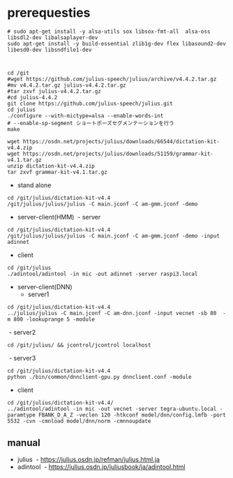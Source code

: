 # prerequesties
```
# sudo apt-get install -y alsa-utils sox libsox-fmt-all  alsa-oss libsdl2-dev libalsaplayer-dev
sudo apt-get install -y build-essential zlib1g-dev flex libasound2-dev libesd0-dev libsndfile1-dev
```
#
```
cd /git
#wget https://github.com/julius-speech/julius/archive/v4.4.2.tar.gz
#mv v4.4.2.tar.gz julius-v4.4.2.tar.gz
#tar zxvf julius-v4.4.2.tar.gz
#cd julius-4.4.2
git clone https://github.com/julius-speech/julius.git
cd julius
./configure --with-mictype=alsa --enable-words-int
# --enable-sp-segment ショートポーズセグメンテーションを行う
make
```

```
wget https://osdn.net/projects/julius/downloads/66544/dictation-kit-v4.4.zip
wget https://osdn.net/projects/julius/downloads/51159/grammar-kit-v4.1.tar.gz
unzip dictation-kit-v4.4.zip
tar zxvf grammar-kit-v4.1.tar.gz
```

- stand alone
```
cd /git/julius/dictation-kit-v4.4
/git/julius/julius/julius -C main.jconf -C am-gmm.jconf -demo
```

- server-client(HMM)
  - server
```
cd /git/julius/dictation-kit-v4.4
/git/julius/julius/julius -C main.jconf -C am-gmm.jconf -demo -input adinnet
```
  - client
```
cd /git/julius
./adintool/adintool -in mic -out adinnet -server raspi3.local
```

- server-client(DNN)
  - server1
```
cd /git/julius/dictation-kit-v4.4
../julius/julius -C main.jconf -C am-dnn.jconf -input vecnet -sb 80  -m 800 -lookuprange 5 -module
```
  - server2
```
cd /git/julius/ && jcontrol/jcontrol localhost
```
  - server3
```
cd /git/julius/dictation-kit-v4.4
python ./bin/common/dnnclient-gpu.py dnnclient.conf -module
```
  - client
```
cd /git/julius/dictation-kit-v4.4/
../adintool/adintool -in mic -out vecnet -server tegra-ubuntu.local -paramtype FBANK_D_A_Z -veclen 120 -htkconf model/dnn/config.lmfb -port 5532 -cvn -cmnload model/dnn/norm -cmnnoupdate 
```

## manual
- julius
  - https://julius.osdn.jp/refman/julius.html.ja
- adintool
  - https://julius.osdn.jp/juliusbook/ja/adintool.html

